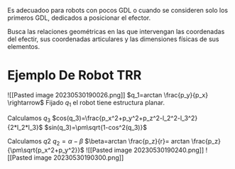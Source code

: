 Es adecuadoo para robots con pocos GDL o cuando se consideren solo los primeros GDL, dedicados a posicionar el efector.

Busca las relaciones geométricas en las que intervengan las coordenadas del efectir, sus coordenadas articulares y las dimensiones físicas de sus elementos.

# Ejemplo De Robot TRR
![[Pasted image 20230530190026.png]]
$q_1=arctan \frac{p_y}{p_x} \rightarrow$ Fijado $q_1$ el robot tiene estructura planar.

Calculamos $q_3$
$cos(q_3)=\frac{p_x^2+p_y^2+p_z^2-l_2^2-l_3^2}{2*l_2*l_3}$
$sin(q_3)=\pm\sqrt{1-cos^2(q_3)}$ 

Calculamos $q2$
$q_2=\alpha-\beta$
$\beta=arctan \frac{p_z}{r}= arctan \frac{p_z}{\pm\sqrt{p_x^2+p_y^2}}$
![[Pasted image 20230530190240.png]] ![[Pasted image 20230530190300.png]]
